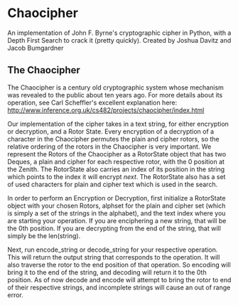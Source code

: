 # Chaocipher
An implementation of John F. Byrne's cryptographic cipher in Python, with a Depth First Search to crack it (pretty quickly).
Created by Joshua Davitz and Jacob Bumgardner

## The Chaocipher

The Chaocipher is a century old cryptographic system whose mechanism was revealed to the public about ten years ago. For
 more details about its operation, see Carl Scheffler's excellent explanation here: 
 http://www.inference.org.uk/cs482/projects/chaocipher/index.html

Our implementation of the cipher takes in a text string, for either encryption or decryption, and a Rotor State. Every 
encryption of a decryption of a character in the Chaocipher permutes the plain and cipher rotors, so the relative ordering 
of the rotors in the Chaocipher is very important. We represent the Rotors of the Chaocipher as a RotorState object 
that has two Deques, a plain and cipher for each respective rotor, with the 0 position at the Zenith. The RotorState also
carries an index of its position in the string which points to the index it will encrypt _next_. The RotorState also has
a set of used characters for plain and cipher text which is used in the search.

In order to perform an Encryption or Decryption, first initialize a RotorState object with your chosen Rotors, alphset for
the plain and cipher set (which is simply a set of the strings in the alphabet), and the text index where you are starting 
your operation. If you are enciphering a new string, that will be the 0th position. If you are decrypting from the end of
the string, that will simply be the len(string).

Next, run encode_string or decode_string for your respective operation. This will return the output string that corresponds
to the operation. It will also traverse the rotor to the end position of that operation. So encoding will bring it to the end 
of the string, and decoding will return it to the 0th position. As of now decode and encode will attempt to bring the rotor
to end of their respective strings, and incomplete strings will cause an out of range error.